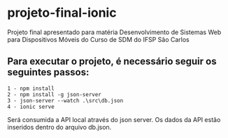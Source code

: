 # projeto-final-ionic
Projeto final apresentado para matéria Desenvolvimento de Sistemas Web para Dispositivos Móveis do Curso de SDM do IFSP São Carlos

## Para executar o projeto, é necessário seguir os seguintes passos:
```
1 - npm install
2 - npm install -g json-server
3 - json-server --watch .\src\db.json
4 - ionic serve
```
Será consumida a API local através do json server. Os dados da API estão inseridos dentro do arquivo db.json.
